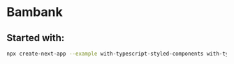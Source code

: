 # Bambank

## Started with:

```bash
npx create-next-app --example with-typescript-styled-components with-typescript-app
```

